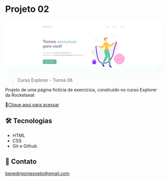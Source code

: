 # Projeto 02

![preview](./.github/preview.png)

> Curso Explorer - Turma 06

Projeto de uma página fictícia de exercícios, construído no curso Explorer da Rocketseat

🔗[Clique aqui para acessar](https://benedirgomesneto.github.io/Projeto02/)

## 🛠 Tecnologias

- HTML
- CSS
- Git e Github

## 💛 Contato

benedirgomesneto@gmail.com
